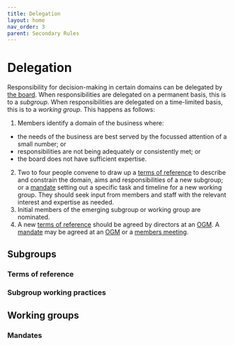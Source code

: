 ```yaml
---
title: Delegation
layout: home
nav_order: 3
parent: Secondary Rules
---
```


# Delegation

Responsibility for decision-making in certain domains can be delegated by [the board](boarddecisions). When responsibilities are delegated on a permanent basis, this is to a _subgroup_. When responsibilities are delegated on a time-limited basis, this is to a _working group_. This happens as follows:

1. Members identify a domain of the business where:
  * the needs of the business are best served by the focussed attention of a small number; or
  * responsibilities are not being adequately or consistently met; or
  * the board does not have sufficient expertise.
2. Two to four people convene to draw up a [terms of reference](#terms-of-reference) to describe and constrain the domain, aims and responsibilities of a new subgroup; or a [mandate](#mandates) setting out a specific task and timeline for a new working group. They should seek input from members and staff with the relevant interest and expertise as needed.
3. Initial members of the emerging subgroup or working group are nominated.
4. A new [terms of reference](#terms-of-reference) should be agreed by directors at an [OGM](directorsmeetings#ordinary-general-meeting). A [mandate](#mandate) may be agreed at an [OGM](directorsmeetings#ordinary-general-meeting) or a [members meeting](directorsmeetings#members-meeting).

## Subgroups

### Terms of reference

### Subgroup working practices

## Working groups

### Mandates